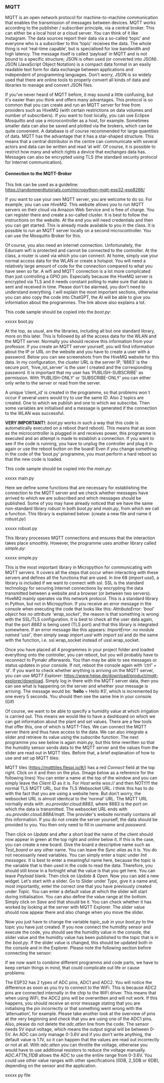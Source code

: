 ### MQTT

MQTT is an open network protocol for machine-to-machine communication that enables the transmission of messages between devices. MQTT works according to the publisher / subscriber principle, via a central broker. This can either be a local host or a cloud server. You can think of it like Instagram. The data sources report their data via a so-called ‘topic’ and everyone who is a subscriber to this ‘topic’ receives the data. The whole thing is not ‘real-time capable’, but is specialised for low bandwidth and high latency. The message itself is called ‘payload’ in MQTT and is not bound to a specific structure; JSON is often used (or converted into JSON). JSON (JavaScript Object Notation) is a compact data format in an easily readable text form for data exchange between applications and independent of programming languages. Don't worry, JSON is so widely used that there are online tools to properly convert all kinds of data and libraries to manage and convert JSON files.  

If you've never heard of MQTT before, it may sound a little confusing, but it's easier than you think and offers many advantages. This protocol is so common that you can create and run an MQTT server for free from providers such as HiveMQ (with certain restrictions on data volumes and number of subscribers). If you want to host locally, you can use Eclipse Mosquitto and use a microcontroller as a host, for example. Sometimes smaller data can also be saved and plotted via the brokers, which can be quite convenient. A database is of course recommended for large quantities of data. MQTT has the advantage that it has a star-shaped structure. This means that a central distributor in the centre can communicate with several actors and data can be written and read ‘at will’. Of course, it is possible to restrict how many and which rights a device that exchanges data has. Messages can also be encrypted using TLS (the standard security protocol for Internet communication).   


#### Connection to the MQTT-Broker


This link can be used as a guideline: https://randomnerdtutorials.com/micropython-mqtt-esp32-esp8266/

If you want to use your own MQTT server, you are welcome to do so. For example, you can use *HiveMQ*. This website allows you to run MQTT servers on their cloud via Amazon Web Service and is free of charge. You can register there and create a so-called cluster. It is best to follow the instructions on the website. At the end you will need credentials and then you can get started. This is already made available to you in the class. It is possible to run an MQTT server locally on a second microcontroller. You can use the Mosquitto Broker for this.

Of course, you also need an internet connection. Unfortunately, the Eduroam wifi is protected and cannot be connected to the controller. At the class, a router is used via which you can connect. At home, simply use your normal access data for the WLAN or create a hotspot. You will need a relatively large amount of code for the connection compared to what you have seen so far. A wifi and MQTT connection is a lot more complicated than just controlling a GPIO pin. Especially because the HiveMQ server is encrypted via TLS and it needs constant polling to make sure that data is sent and received in time. Please don't be alarmed, you don't need to understand everything. I will explain the most important sections, otherwise you can also copy the code into ChatGPT, the AI will be able to give you information about the programmes. The link above also explains a lot.      

This code sample should be copied into the *boot.py*:

xxxxx boot.py


At the top, as usual, are the libraries, including all but one standard library, more on this later. This is followed by all the access data for the WLAN and the MQTT server. Normally you should receive this information from your professor. If you create an MQTT server yourself, you will find information about the IP or URL on the website and you have to create a user with a password. Below you can see screenshots from the HiveMQ website for this data. In my configuration, the cluster URL is the server IP, ‘8883’ is the secure port, ‘hive_iot_server’ is the user I created and the corresponding password. It is important that my user has ‘PUBLISH-SUBSCRIBE’ as permission. With ‘PUBLISH-ONLY’ or ‘SUBSCRIBE-ONLY’ you can either only write to the server or read from the server. 

A unique ‘client_id’ is created in the programme, so that problems won`t occur if several users would try to use the same ID. Also 2 topics are created. One to which we publish and one to which we subscribe. Then some variables are initialised and a message is generated if the connection to the WLAN was successful. 

**VERY IMPORTANT!**: *boot.py* works in such a way that this code is automatically executed on a reboot (hard reboot). This means that as soon as the microcontroller is plugged in and receives power, this programme is executed and an attempt is made to establish a connection. If you want to see if the code is running, you have to unplug the controller and plug it in again or use the reboot button on the board! Even if you change something in the code of the ‘boot.py’ programme, you must perform a hard reboot so that the new code is loaded.  


This code sample should be copied into the *main.py*:


xxxxx main.py


Here we define some functions that are necessary for establishing the connection to the MQTT server and we check whether messages have arrived to which we are subscribed and which messages should be published. Some of you may have already noticed that we have the same non-standard library *robust* in both *boot.py* and *main.py*, from which we call a function. This library is explained below: (create a new file and name it *robust.py*)

xxxxx robust.py

This library processes MQTT connections and ensures that the interaction takes place smoothly. However, the programme uses another library called *simple.py*:

xxxxx simple.py

This is the most important library in Micropython for communicating with MQTT servers. It covers all the steps that occur when interacting with these servers and defines all the functions that are used. In line 68 (*import ussl*), a library is included if we want to connect with ssl. SSL is the standard technology for securing Internet connections by encrypting the data transmitted between a website and a browser (or between two servers). HiveMQ mainly operates via this network protocol. This is a standard library in Python, but not in Micropython. If you receive an error message in the console when executing the code that looks like this: *AttributeError: ‘bool’ object has no attribute ‘wrap_socket’*, the reason is that something is wrong with the SSL/TLS configuration. It is best to check all the user data again, that the port *8883* is being used (TLS port) and that this library is integrated somewhere. If an error message like this appears: *ImportError: no module named ‘ussl’*, then simply swap *import ussl* with *import ssl* and do the same with the function, i.e. ssl.wrap_socket instead of ussl.wrap_socket.  

Once you have placed all 4 programmes in your project folder and loaded everything onto the controller, you can reboot, but you will probably have to reconnect to Pymakr afterwards. You than may be able to see messages or status updates in your console. If not, reboot the console again with *‘ctrl’ + ‘d’*. If you want to check whether anything is arriving on the MQTT server, you can use *MQTT Explorer*: https://www.heise.de/download/product/mqtt-explorer/download. Simply log in there with the MQTT server data, then you can see what is happening on the server and whether your message is arriving. The message would be: ‘**hello** = Hello #3’, which is incremented by one every 5 seconds. You should then see the same line in your console. (Gif)


Of course, we want to be able to specify a humidity value at which irrigation is carried out. This means we would like to have a dashboard on which we can get information about the plant and set values. There are a few tools that offer this, one of which is MQTT-Tiles. We can connect the MQTT server there and thus have access to the data. We can also integrate a slider and retrieve its value using the *subscribe* function. The next programme you see below is again *main.py*, but this time rewritten so that the humidity sensor sends data to the MQTT server and the values from the slider are read out in MQTT tiles. Before that, a brief explanation of how to use and set up MQTT tiles:  


MQTT tiles (https://mqtttiles.flespi.io/#/) has a red *Connect* field at the top right. Click on it and then on the plus. (Image below as a reference for the following lines) You can enter a name at the top of the window and you can simply leave the *Client ID* as it is. For *Host* write *wss://* and then NOT!!!!! the normal TLS MQTT URL, but the TLS Websocket URL. I think this has to do with the fact that you are using a website here. But don't worry, the websocket URL is almost identical to the ‘normal’ URL. The MQTT URL normally ends with *.eu.provider.cloud:8883*, where 8883 is the port on which the data is transmitted. The websocket URL ends with *.eu.provider.cloud.8884/mqtt*. The provider's website normally contains all this information. If you do not create the server yourself, the data should be provided to you. You then only need to fill in *username* and *password*. 

Then click on *Update* and after a short load the name of the client should now appear in green at the top right and *online* below it. If this is the case, you can create a new board. Give the board a descriptive name such as *Test_board* or any other name. You can leave the *Sync alias* as it is. You do not necessarily need variables. You can simply enter a topic under *Init messages*. It is best to enter a meaningful name here, because the topic is the variable that is then used in the code to read the data. Therefore, you should still know in a fortnight what the value is that you get here. You can leave *Payload* blank. Then click on *Update & Open*. Now you can add a new widget. Let's start with a slider. Go to Slider under *Type*, give it a name and, most importantly, enter the correct one that you have previously created under *Topic*. You can enter a default value at which the slider will start during initialisation. You can also define the value range at the bottom. Simply click on *Save* and that should be it. You can check whether it has worked by looking at the server with MQTT Explorer. The slider value should now appear there and also change when you move the slider.  

Now you just have to change the variable *topic_sub* in your *boot.py* to the topic you have just created. If you now connect the humidity sensor and execute the code, you should see the humidity value in the console, the slider value and the humidity value has been published to the topic that is in the *boot.py*. If the slider value is changed, this should be updated both in the console and in the Explorer. Please note the following section before connecting the sensor:


If we now want to combine different programms and code parts, we have to keep certain things in mind, that could complicate out life or cause problems: 

The ESP32 has 2 types of ADC pins, ADC1 and ADC2. You will notice the difference as soon as you try to connect to the WiFi. This is because ADC2 pins are connected internally in the chip to the WiFi driver. This means that when using WiFi, the ADC2 pins will be overwritten and will not work. If this happens, you should receive an error message stating that you are initialising the pin incorrectly or that something went wrong with the ‘attenuation’, for example. Please take another look at the overview of pins at the very beginning and check that you are using one of the ADC1 pins. Also, please do not delete the *adc.atten* line from the code. The sensor needs 5V input voltage, which means the output signal will be between 0-5V. An ADC can only manage 0-3.6V and if you don't write anything, the default value is 1.1V, so it can happen that the values are read out incorrectly or not at all. With *adc.atten* you can throttle the voltage, otherwise you would have to use additional resistors to reduce the voltage manually. *ADC.ATTN_11DB* allows the ADC to use the entire range from 0-3.6V. You could use other value ranges with other specifications (0DB, 2_5DB or 6DB), depending on the sensor and the application. 

xxxxx py file

